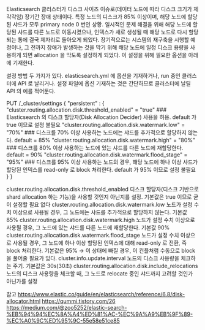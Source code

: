 Elasticsearch 클러스터가 디스크 사이즈 이슈로(데이터 노드에 따라 디스크 크기가 제각각임) 장기간 장애 상태이다.
특정 노드의 디스크가 85% 이상이며, 해당 노드에 할당된 샤드가 모두 primary node 0 번인 상황.
일시적인 문제 해결을 위해 해당 노드에 할당된 샤드를 다른 노드로 이동시켰으나, 인덱스가 새로 생성될 때 해당 노드로 다시 할당되는 통에 결국 제자리로 돌아오게 되었다.
장기적으로는 시스템의 재구축을 시행할 예정이나, 그 전까지 장애가 발생하는 것을 막기 위해 해당 노드에 일정 디스크 용량을 사용하게 되면 allocation 을 막도록 설정하게 되었다.
이 설정을 위해 필요한 옵션을 아래에 기재한다.

설정 방법
두 가지가 있다. elasticsearch.yml 에 옵션을 기재하거나, run 중인 클러스터에 API 로 날리거나.
설정 파일에 옵션 기재하는 것은 간단하므로 클러스터에 날릴 API 의 예를 적어둔다.

PUT /_cluster/settings
{
  "persistent" : {
    "cluster.routing.allocation.disk.threshold_enabled" = "true"                 ### Elasticsearch 의 디스크 할당자(Disk Allocation Decider) 사용을 허용. default 가 true 이므로 설정 불필요
    "cluster.routing.allocation.disk.watermark.low" = "70%"                 ### 디스크를 70% 이상 사용하는 노드에는 샤드를 추가적으로 할당하지 않는다. default = 85%
    "cluster.routing.allocation.disk.watermark.high" = "80%"                    ### 디스크를 80% 이상 사용하는 노드에 있는 샤드를 다른 노드에 재할당한다. default = 90%
    "cluster.routing.allocation.disk.watermark.flood_stage" = "95%"                 ### 디스크를 95% 이상 사용하는 노드의 경우, 해당 노드에 하나 이상 샤드가 할당된 인덱스를 read-only 로 block 처리한다. default 가 95% 이므로 설정 불필요
  }
}

cluster.routing.allocation.disk.threshold_enabled
디스크 할당자(디스크 기반으로 shard allocation 하는 기능)을 사용할 것인지 아닌지를 설정. 기본값은 true 이므로 굳이 설정할 필요 없다
cluster.routing.allocation.disk.watermark.low
노드가 설정 수치 이상으로 사용될 경우, 그 노드에는 샤드를 추가적으로 할당하지 않는다. 기본값 85%
cluster.routing.allocation.disk.watermark.high
노드가 설정 수치 이상으로 사용될 경우, 그 노드에 있는 샤드를 다른 노드에 재할당한다. 기본값 90%
cluster.routing.allocation.disk.watermark.flood_stage
노드가 설정 수치 이상으로 사용될 경우, 그 노드에 하나 이상 할당된 인덱스에 대해 read-only 로 전환, 즉 block 처리한다. 기본값은 95%
→ 이 상태에 빠질 경우, 이 컨플처럼 수동으로 block 을 풀어줄 필요가 있다.
cluster.info.update.interval
노드의 디스크 사용량을 체크하는 주기. 기본값은 30s(30초)
cluster.routing.allocation.disk.include_relocations
노드의 디스크 사용량을 체크할 때, 그 노드로 relocate 중인 샤드까지 고려할 것인가 아닌가를 설정

참고
https://www.elastic.co/guide/en/elasticsearch/reference/6.8/disk-allocator.html
https://qummi.tistory.com/26
https://medium.com/@zoo5252/elastic-search-%EB%94%94%EC%8A%A4%ED%81%AC-%EC%9A%A9%EB%9F%89-%EC%A0%9C%ED%95%9C-55e58e51ce85
